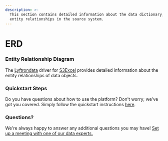 ```yaml
---
description: >-
  This section contains detailed information about the data dictionary, and
  entity relationships in the source system.
---
```


# ERD

### Entity Relationship Diagram

The [Lyftrondata](https://www.lyftrondata.com/) driver for [S3Excel](../../s3excel/data-model/None/) provides detailed information about the entity relationships of data objects.

### Quickstart Steps

Do you have questions about how to use the platform? Don't worry; we've got you covered. Simply follow the quickstart instructions [here](../../s3excel/).

### Questions? <a href="#questions" id="questions"></a>

We're always happy to answer any additional questions you may have! [Set up a meeting with one of our data experts.](https://www.lyftrondata.com/book-a-meeting/)
